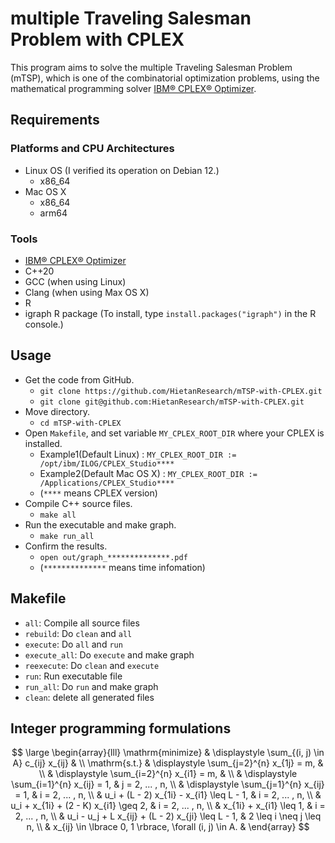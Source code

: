 # multiple Traveling Salesman Problem with CPLEX

This program aims to solve the multiple Traveling Salesman Problem (mTSP), which is one of the combinatorial optimization problems, using the mathematical programming solver [IBM® CPLEX® Optimizer](https://www.ibm.com/products/ilog-cplex-optimization-studio/cplex-optimizer).

## Requirements

### Platforms and CPU Architectures
* Linux OS (I verified its operation on Debian 12.)
	* x86_64
* Mac OS X
	* x86_64
	* arm64

### Tools

* [IBM® CPLEX® Optimizer](https://www.ibm.com/products/ilog-cplex-optimization-studio/cplex-optimizer)
* C++20
* GCC (when using Linux)
* Clang (when using Max OS X)
* R
* igraph R package (To install, type `install.packages("igraph")` in the R console.)

## Usage

* Get the code from GitHub.
	* `git clone https://github.com/HietanResearch/mTSP-with-CPLEX.git`
	* `git clone git@github.com:HietanResearch/mTSP-with-CPLEX.git`
* Move directory.
	* `cd mTSP-with-CPLEX`
* Open `Makefile`, and set variable `MY_CPLEX_ROOT_DIR` where your CPLEX is installed.
  	* Example1(Default Linux) : `MY_CPLEX_ROOT_DIR := /opt/ibm/ILOG/CPLEX_Studio****`
  	* Example2(Default Mac OS X) : `MY_CPLEX_ROOT_DIR := /Applications/CPLEX_Studio****`
  	* (`****` means CPLEX version)
* Compile C++ source files.
	* `make all`
* Run the executable and make graph.
	* `make run_all`
* Confirm the results.
	* `open out/graph_**************.pdf`
	* (`**************` means time infomation)

## Makefile

* `all`: Compile all source files
* `rebuild`: Do `clean` and `all`
* `execute`: Do `all` and `run`
* `execute_all`: Do `execute` and make graph
* `reexecute`: Do `clean` and `execute`
* `run`: Run executable file
* `run_all`: Do `run` and make graph
* `clean`: delete all generated files

## Integer programming formulations

$$
	\large
	\begin{array}{lll}
		\mathrm{minimize}	& \displaystyle \sum_{(i, j) \in A} c_{ij} x_{ij}	& \\
		\mathrm{s.t.}    	& \displaystyle \sum_{j=2}^{n} x_{1j} = m, & \\
											& \displaystyle \sum_{i=2}^{n} x_{i1} = m, & \\
											& \displaystyle \sum_{i=1}^{n} x_{ij} = 1, & j = 2, ... , n, \\
					 						& \displaystyle \sum_{j=1}^{n} x_{ij} = 1, & i = 2, ... , n, \\
											& u_i + (L - 2) x_{1i} - x_{i1} \leq L - 1, & i = 2, ... , n, \\
					 						& u_i + x_{1i} + (2 - K) x_{i1} \geq 2,				 & i = 2, ... , n, \\
											& x_{1i} + x_{i1} \leq 1, 								 & i = 2, ... , n, \\
					 						& u_i - u_j + L x_{ij} + (L - 2) x_{ji} \leq L - 1, & 2 \leq i \neq j \leq n, \\
											& x_{ij} \in \lbrace 0, 1 \rbrace, \forall (i, j) \in A. & 
	\end{array}
$$

